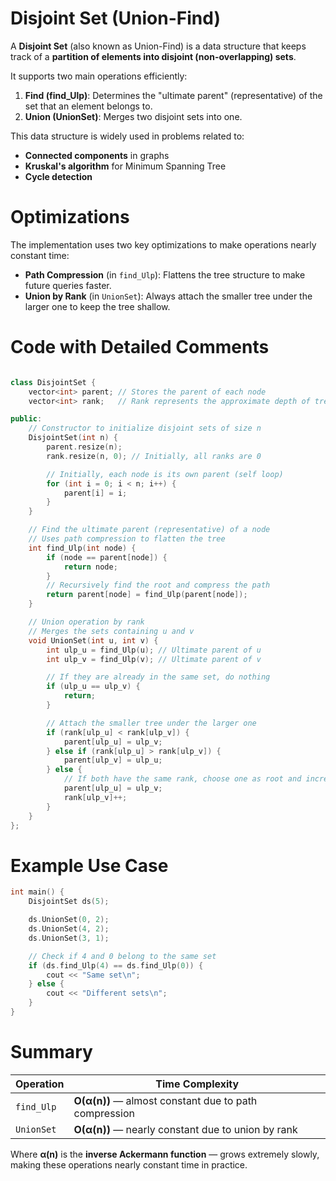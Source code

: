 # Disjoint Set (Union-Find)

A **Disjoint Set** (also known as Union-Find) is a data structure that keeps track of a **partition of elements into disjoint (non-overlapping) sets**.

It supports two main operations efficiently:

1. **Find (find_Ulp)**: Determines the "ultimate parent" (representative) of the set that an element belongs to.
2. **Union (UnionSet)**: Merges two disjoint sets into one.

This data structure is widely used in problems related to:

* **Connected components** in graphs
* **Kruskal's algorithm** for Minimum Spanning Tree
* **Cycle detection**


# Optimizations

The implementation uses two key optimizations to make operations nearly constant time:

* **Path Compression** (in `find_Ulp`): Flattens the tree structure to make future queries faster.
* **Union by Rank** (in `UnionSet`): Always attach the smaller tree under the larger one to keep the tree shallow.


# Code with Detailed Comments

```cpp

class DisjointSet {
    vector<int> parent; // Stores the parent of each node
    vector<int> rank;   // Rank represents the approximate depth of trees

public:
    // Constructor to initialize disjoint sets of size n
    DisjointSet(int n) {
        parent.resize(n);
        rank.resize(n, 0); // Initially, all ranks are 0

        // Initially, each node is its own parent (self loop)
        for (int i = 0; i < n; i++) {
            parent[i] = i;
        }
    }

    // Find the ultimate parent (representative) of a node
    // Uses path compression to flatten the tree
    int find_Ulp(int node) {
        if (node == parent[node]) {
            return node;
        }
        // Recursively find the root and compress the path
        return parent[node] = find_Ulp(parent[node]);
    }

    // Union operation by rank
    // Merges the sets containing u and v
    void UnionSet(int u, int v) {
        int ulp_u = find_Ulp(u); // Ultimate parent of u
        int ulp_v = find_Ulp(v); // Ultimate parent of v

        // If they are already in the same set, do nothing
        if (ulp_u == ulp_v) {
            return;
        }

        // Attach the smaller tree under the larger one
        if (rank[ulp_u] < rank[ulp_v]) {
            parent[ulp_u] = ulp_v;
        } else if (rank[ulp_u] > rank[ulp_v]) {
            parent[ulp_v] = ulp_u;
        } else {
            // If both have the same rank, choose one as root and increase its rank
            parent[ulp_u] = ulp_v;
            rank[ulp_v]++;
        }
    }
};
```


# Example Use Case

```cpp
int main() {
    DisjointSet ds(5);

    ds.UnionSet(0, 2);
    ds.UnionSet(4, 2);
    ds.UnionSet(3, 1);

    // Check if 4 and 0 belong to the same set
    if (ds.find_Ulp(4) == ds.find_Ulp(0)) {
        cout << "Same set\n";
    } else {
        cout << "Different sets\n";
    }
}
```


# Summary

| Operation  | Time Complexity                                       |
| ---------- | ----------------------------------------------------- |
| `find_Ulp` | **O(α(n))** — almost constant due to path compression |
| `UnionSet` | **O(α(n))** — nearly constant due to union by rank    |

Where **α(n)** is the **inverse Ackermann function** — grows extremely slowly, making these operations nearly constant time in practice.
